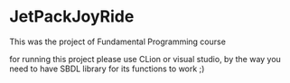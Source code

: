 # JetPackJoyRide
This was the project of Fundamental Programming course

for running this project please use CLion or visual studio, by the way you need to have SBDL library for its functions to work ;)
